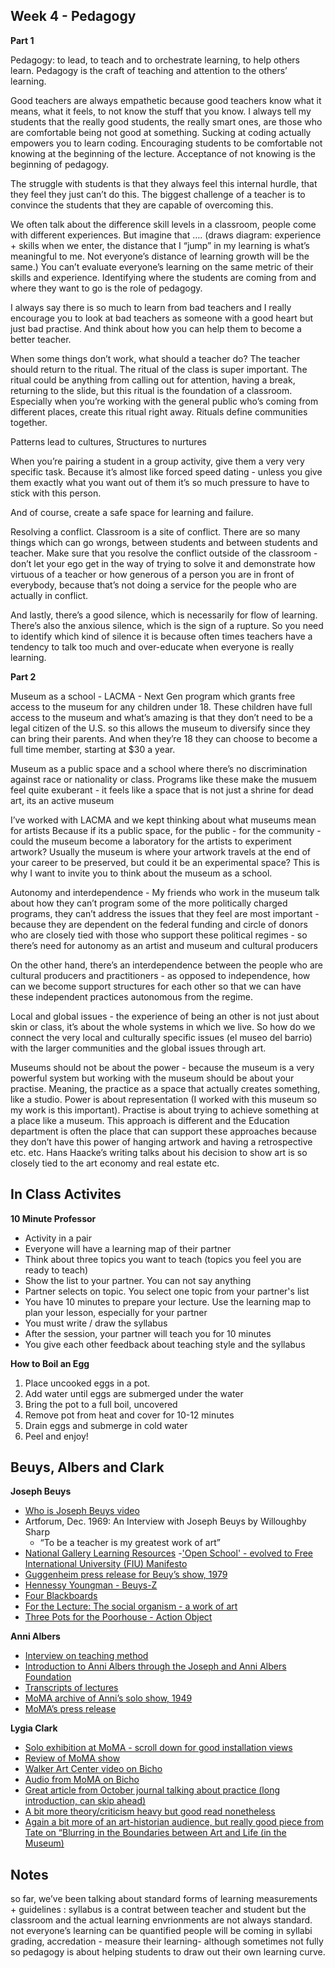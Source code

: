 
## Week 4 - Pedagogy ##

**Part 1**

Pedagogy: to lead, to teach and to orchestrate learning, to help others learn. Pedagogy is the craft of teaching and attention to the others’ learning.

Good teachers are always empathetic because good teachers know what it means, what it feels, to not know the stuff that you know. I always tell my students that the really good students, the really smart ones, are those who are comfortable being not good at something. Sucking at coding actually empowers you to learn coding. Encouraging students to be comfortable not knowing at the beginning of the lecture. Acceptance of not knowing is the beginning of pedagogy. 

The struggle with students is that they always feel this internal hurdle, that they feel they just can’t do this. The biggest challenge of a teacher is to convince the students that they are capable of overcoming this. 

We often talk about the difference skill levels in a classroom, people come with different experiences. But imagine that …. (draws diagram:  experience + skills when we enter, the distance that I “jump” in my learning is what’s meaningful to me. Not everyone’s distance of learning growth will be the same.) You can’t evaluate everyone’s learning on the same metric of their skills and experience. Identifying where the students are coming from and where they want to go is the role of pedagogy. 

I always say there is so much to learn from bad teachers and I really encourage you to look at bad teachers as someone with a good heart but just bad practise. And think about how you can help them to become a better teacher. 

When some things don’t work, what should a teacher do? The teacher should return to the ritual. The ritual of the class is super important. The ritual could be anything from calling out for attention, having a break, returning to the slide, but this ritual is the foundation of a classroom. Especially when you’re working with the general public who’s coming from different places, create this ritual right away. Rituals define communities together. 

Patterns lead to cultures, 
Structures to nurtures 

When you’re pairing a student in a group activity, give them a very very specific task. Because it’s almost like forced speed dating - unless you give them exactly what you want out of them it’s so much pressure to have to stick with this person. 

And of course, create a safe space for learning and failure. 

Resolving a conflict. Classroom is a site of conflict. There are so many things which can go wrongs, between students and between students and teacher. Make sure that you resolve the conflict outside of the classroom - don’t let your ego get in the way of trying to solve it and demonstrate how virtuous of a teacher or how generous of a person you are in front of everybody, because that’s not doing a service for the people who are actually in conflict. 

And lastly, there’s a good silence, which is necessarily for flow of learning. There’s also the anxious silence, which is the sign of a rupture. So you need to identify which kind of silence it is because often times teachers have a tendency to talk too much and over-educate when everyone is really learning. 

**Part 2**

Museum as a school - LACMA - Next Gen program which grants free access to the museum for any children under 18. These children have full access to the museum and what’s amazing is that they don’t need to be a legal citizen of the U.S. so this allows the museum to diversify since they can bring their parents. And when they’re 18 they can choose to become a full time member, starting at $30 a year.

Museum as a public space and a school where there’s no discrimination against race or nationality or class. Programs like these make the musuem feel quite exuberant - it feels like a space that is not just a shrine for dead art, its an active museum 

I’ve worked with LACMA and we kept thinking about what museums mean for artists
Because if its a public space, for the public - for the community - could the museum become a laboratory for the artists to experiment artwork? Usually the museum is where your artwork travels at the end of your career to be preserved, but could it be an experimental space? This is why I want to invite you to think about the museum as a school.

Autonomy and interdependence - My friends who work in the museum talk about how they can’t program some of the more politically charged programs, they can’t address the issues that they feel are most important - because they are dependent on the federal funding and circle of donors who are closely tied with those who support these political regimes - so there’s need for autonomy as an artist and museum and cultural producers 

On the other hand, there’s an interdependence between the people who are cultural producers and practitioners - as opposed to independence, how can we become support structures for each other so that we can have these independent practices autonomous from the regime. 

Local and global issues - the experience of being an other is not just about skin or class, it’s about the whole systems in which we live. So how do we connect the very local and culturally specific issues (el museo del barrio) with the larger communities and the global issues through art.

Museums should not be about the power - because the museum is a very powerful system but working with the museum should be about your practise.  Meaning, the practice as a space that actually creates something, like a studio. Power is about representation (I worked with this museum so my work is this important). Practise is about trying to achieve something at a place like a museum. This approach is different and the Education department is often the place that can support these approaches because they don’t have this power of hanging artwork and having a retrospective etc. etc. Hans Haacke’s writing talks about his decision to show art is so closely tied to the art economy and real estate etc. 

## In Class Activites ##

**10 Minute Professor**
- Activity in a pair
- Everyone will have a learning map of their partner
- Think about three topics you want to teach (topics you feel you are ready to teach)
- Show the list to your partner. You can not say anything
- Partner selects on topic. You select one topic from your partner's list
- You have 10 minutes to prepare your lecture. Use the learning map to plan your lesson, especially for your partner
- You must write / draw the syllabus
- After the session, your partner will teach you for 10 minutes
- You give each other feedback about teaching style and the syllabus

**How to Boil an Egg**
1. Place uncooked eggs in a pot. 
2. Add water until eggs are submerged under the water
3. Bring the pot to a full boil, uncovered
4. Remove pot from heat and cover for 10-12 minutes
5. Drain eggs and submerge in cold water
6. Peel and enjoy!

## Beuys, Albers and Clark ##

**Joseph Beuys**
- [Who is Joseph Beuys video](https://www.youtube.com/watch?time_continue=36&v=e7pIGGcIoLk)
- Artforum, Dec. 1969: An Interview with Joseph Beuys by Willoughby Sharp
  - “To be a teacher is my greatest work of art”
- [National Gallery Learning Resources](https://www.nationalgalleries.org/art-and-artists/features/joseph-beuys-learning-resource)
-['Open School' - evolved to Free International University (FIU) Manifesto](https://www.nationalgalleries.org/art-and-artists/features/joseph-beuys-learning-resource)
- [Guggenheim press release for Beuy’s show, 1979](https://www.guggenheim.org/wp-content/uploads/2016/12/beuys2.pdf)
- [Hennessy Youngman - Beuys-Z](https://www.youtube.com/watch?v=Wcu60--J99w&t=93s)
- [Four Blackboards](http://www.tate.org.uk/art/artworks/beuys-four-blackboards-t03594 )
- [For the Lecture: The social organism - a work of art](https://www.nationalgalleries.org/art-and-artists/87177/zu-demvortrag-der-soziale-organismus-ein-kunstwerk-bochum-2031974-lecture-social-organism-work-art )
- [Three Pots for the Poorhouse - Action Object](https://www.nationalgalleries.org/art-and-artists/249/three-pots-poorhouse-action-object?search=three%20pots&search_set_offset=0)

**Anni Albers**
- [Interview on teaching method](https://black-mountain-research.com/2015/05/27/initiation-listening-and-reading-an-interview-by-anni-albers/)
- [Introduction to Anni Albers through the Joseph and Anni Albers Foundation](http://www.albersfoundation.org/teaching/anni-albers/introduction/)
- [Transcripts of lectures](http://albersfoundation.org/teaching/anni-albers/lectures/#tab3)
- [MoMA archive of Anni’s solo show, 1949](https://www.moma.org/calendar/exhibitions/2736)
- [MoMA’s press release](https://www.moma.org/documents/moma_press-release_325685.pdf)

**Lygia Clark**
- [Solo exhibition at MoMA - scroll down for good installation views](https://www.moma.org/calendar/exhibitions/1422?locale=en)
- [Review of MoMA show](https://www.nytimes.com/2014/05/16/arts/design/lygia-clarks-many-twists-and-turns-at-moma.html )
- [Walker Art Center video on Bicho](https://www.youtube.com/watch?v=7Cq2OVD7dvA)
- [Audio from MoMA on Bicho](https://www.moma.org/multimedia/audio/388/6732)
- [Great article from October journal talking about practice (long introduction, can skip ahead)](https://www.jstor.org/stable/778990?seq=11#page_scan_tab_contents)
- [A bit more theory/criticism heavy but good read nonetheless](http://web.mit.edu/ebj/Desktop/ebj/MacData/afs.cron/group/thresholds/www/issue/39/Leon_Thresholds_FINAL.pdf)
- [Again a bit more of an art-historian audience, but really good piece from Tate on “Blurring in the Boundaries between Art and Life (in the Museum)](http://www.tate.org.uk/research/publications/tate-papers/08/blurring-boundaries-between-art-and-life-in-the-museum)

## Notes ##
so far, we’ve been talking about standard forms of learning measurements + guidelines : syllabus is a contrat between teacher and student 
but the classroom and the actual learning envrionments are not always standard. not everyone’s learning can be quantified 
people will be coming in 
syllabi 
grading, accredation - measure their learning- although sometimes not fully
so pedagogy is about helping students to draw out their own learning curve. 
